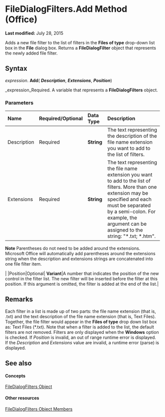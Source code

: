 
# FileDialogFilters.Add Method (Office)

 **Last modified:** July 28, 2015

Adds a new file filter to the list of filters in the  **Files of type** drop-down list box in the **File** dialog box. Returns a **FileDialogFilter** object that represents the newly added file filter.

## Syntax

 _expression_. **Add**( **_Description_**,  **_Extensions_**,  **_Position_**)

 _expression_Required. A variable that represents a  **FileDialogFilters** object.


### Parameters



|**Name**|**Required/Optional**|**Data Type**|**Description**|
|:-----|:-----|:-----|:-----|
|Description|Required| **String**|The text representing the description of the file name extension you want to add to the list of filters.|
|Extensions|Required| **String**|The text representing the file name extension you want to add to the list of filters. More than one extension may be specified and each must be separated by a semi-colon. For example, the argument can be assigned to the string: "*.txt; *.htm".
 **Note**   Parentheses do not need to be added around the extensions. Microsoft Office will automatically add parentheses around the extensions string when the description and extensions strings are concatenated into one file filter item.

|
|Position|Optional| **Variant**|A number that indicates the position of the new control in the filter list. The new filter will be inserted before the filter at this position. If this argument is omitted, the filter is added at the end of the list.|

## Remarks

Each filter in a list is made up of two parts: the file name extension (that is, .txt) and the text description of the file name extension (that is, Text Files). Together, the file filter would appear in the  **Files of type** drop down list box as: Text Files (*.txt). Note that when a filter is added to the list, the default filters are not removed. Filters are only displayed when the **Windows** option is checked. If _Position_ is invalid, an out of range runtime error is displayed. If the _Description_ and _Extensions_ value are invalid, a runtime error (parse) is displayed.


## See also


#### Concepts


 [FileDialogFilters Object](a74663cf-ad63-e41a-8d5e-e51e8a20c173.md)
#### Other resources


 [FileDialogFilters Object Members](badd8f49-3f59-837f-ed20-a4a849910d4c.md)

